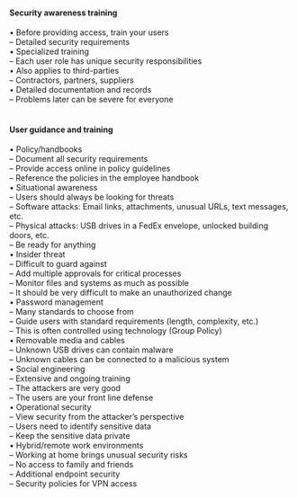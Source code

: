####  Security awareness training  

• Before providing access, train your users  
– Detailed security requirements  
• Specialized training  
– Each user role has unique security responsibilities  
• Also applies to third-parties  
– Contractors, partners, suppliers  
• Detailed documentation and records  
– Problems later can be severe for everyone  
<br>


####  User guidance and training  

• Policy/handbooks  
– Document all security requirements  
– Provide access online in policy guidelines  
– Reference the policies in the employee handbook  
• Situational awareness  
– Users should always be looking for threats  
– Software attacks: Email links, attachments, unusual URLs, text messages, etc.  
– Physical attacks: USB drives in a FedEx envelope, unlocked building doors, etc.  
– Be ready for anything  
• Insider threat  
– Difficult to guard against  
– Add multiple approvals for critical processes  
– Monitor files and systems as much as possible  
– It should be very difficult to make an unauthorized change  
• Password management  
– Many standards to choose from  
– Guide users with standard requirements (length, complexity, etc.)  
– This is often controlled using technology (Group Policy)  
• Removable media and cables  
– Unknown USB drives can contain malware  
– Unknown cables can be connected to a malicious system  
• Social engineering  
– Extensive and ongoing training  
– The attackers are very good  
– The users are your front line defense  
• Operational security  
– View security from the attacker’s perspective  
– Users need to identify sensitive data  
– Keep the sensitive data private  
• Hybrid/remote work environments  
– Working at home brings unusual security risks  
– No access to family and friends  
– Additional endpoint security  
– Security policies for VPN access
